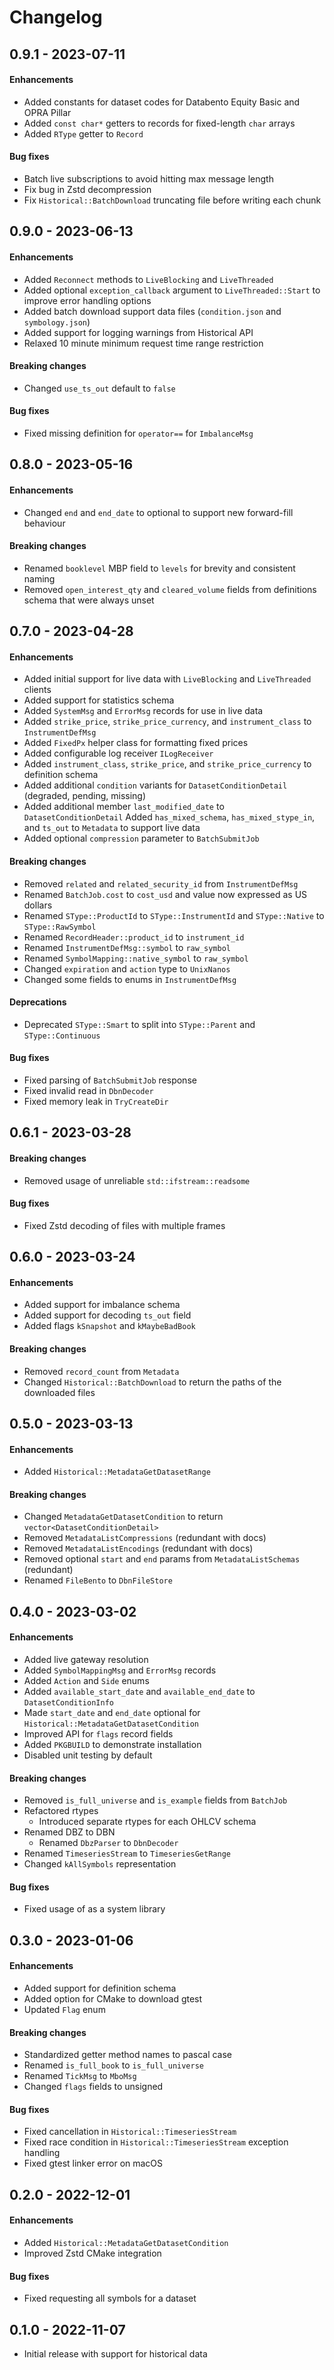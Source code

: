 # Changelog

## 0.9.1 - 2023-07-11

#### Enhancements
- Added constants for dataset codes for Databento Equity Basic and OPRA Pillar
- Added `const char*` getters to records for fixed-length `char` arrays
- Added `RType` getter to `Record`

#### Bug fixes
- Batch live subscriptions to avoid hitting max message length
- Fix bug in Zstd decompression
- Fix `Historical::BatchDownload` truncating file before writing each chunk

## 0.9.0 - 2023-06-13

#### Enhancements
- Added `Reconnect` methods to `LiveBlocking` and `LiveThreaded`
- Added optional `exception_callback` argument to `LiveThreaded::Start` to improve
  error handling options
- Added batch download support data files (`condition.json` and `symbology.json`)
- Added support for logging warnings from Historical API
- Relaxed 10 minute minimum request time range restriction

#### Breaking changes
- Changed `use_ts_out` default to `false`

#### Bug fixes
- Fixed missing definition for `operator==` for `ImbalanceMsg`

## 0.8.0 - 2023-05-16

#### Enhancements
- Changed `end` and `end_date` to optional to support new forward-fill behaviour

#### Breaking changes
- Renamed `booklevel` MBP field to `levels` for brevity and consistent naming
- Removed `open_interest_qty` and `cleared_volume` fields from definitions schema
  that were always unset

## 0.7.0 - 2023-04-28

#### Enhancements
- Added initial support for live data with `LiveBlocking` and `LiveThreaded` clients
- Added support for statistics schema
- Added `SystemMsg` and `ErrorMsg` records for use in live data
- Added `strike_price`, `strike_price_currency`, and `instrument_class` to `InstrumentDefMsg`
- Added `FixedPx` helper class for formatting fixed prices
- Added configurable log receiver `ILogReceiver`
- Added `instrument_class`, `strike_price`, and `strike_price_currency` to definition schema
- Added additional `condition` variants for `DatasetConditionDetail` (degraded, pending, missing)
- Added additional member `last_modified_date` to `DatasetConditionDetail` Added `has_mixed_schema`, `has_mixed_stype_in`, and `ts_out` to `Metadata` to support live data
- Added optional `compression` parameter to `BatchSubmitJob`

#### Breaking changes
- Removed `related` and `related_security_id` from `InstrumentDefMsg`
- Renamed `BatchJob.cost` to `cost_usd` and value now expressed as US dollars
- Renamed `SType::ProductId` to `SType::InstrumentId` and `SType::Native` to `SType::RawSymbol`
- Renamed `RecordHeader::product_id` to `instrument_id`
- Renamed `InstrumentDefMsg::symbol` to `raw_symbol`
- Renamed `SymbolMapping::native_symbol` to `raw_symbol`
- Changed `expiration` and `action` type to `UnixNanos`
- Changed some fields to enums in `InstrumentDefMsg`

#### Deprecations
- Deprecated `SType::Smart` to split into `SType::Parent` and `SType::Continuous`

#### Bug fixes
- Fixed parsing of `BatchSubmitJob` response
- Fixed invalid read in `DbnDecoder`
- Fixed memory leak in `TryCreateDir`

## 0.6.1 - 2023-03-28

#### Breaking changes
- Removed usage of unreliable `std::ifstream::readsome`

#### Bug fixes
- Fixed Zstd decoding of files with multiple frames

## 0.6.0 - 2023-03-24

#### Enhancements
- Added support for imbalance schema
- Added support for decoding `ts_out` field
- Added flags `kSnapshot` and `kMaybeBadBook`

#### Breaking changes
- Removed `record_count` from `Metadata`
- Changed `Historical::BatchDownload` to return the paths of the downloaded files

## 0.5.0 - 2023-03-13

#### Enhancements
- Added `Historical::MetadataGetDatasetRange`

#### Breaking changes
- Changed `MetadataGetDatasetCondition` to return `vector<DatasetConditionDetail>`
- Removed `MetadataListCompressions` (redundant with docs)
- Removed `MetadataListEncodings` (redundant with docs)
- Removed optional `start` and `end` params from `MetadataListSchemas` (redundant)
- Renamed `FileBento` to `DbnFileStore`

## 0.4.0 - 2023-03-02

#### Enhancements

- Added live gateway resolution
- Added `SymbolMappingMsg` and `ErrorMsg` records
- Added `Action` and `Side` enums
- Added `available_start_date` and `available_end_date` to
  `DatasetConditionInfo`
- Made `start_date` and `end_date` optional for
  `Historical::MetadataGetDatasetCondition`
- Improved API for `flags` record fields
- Added `PKGBUILD` to demonstrate installation
- Disabled unit testing by default

#### Breaking changes
- Removed `is_full_universe` and `is_example` fields from `BatchJob`
- Refactored rtypes
  - Introduced separate rtypes for each OHLCV schema
- Renamed DBZ to DBN
  - Renamed `DbzParser` to `DbnDecoder`
- Renamed `TimeseriesStream` to `TimeseriesGetRange`
- Changed `kAllSymbols` representation

#### Bug fixes
- Fixed usage of as a system library

## 0.3.0 - 2023-01-06

#### Enhancements
- Added support for definition schema
- Added option for CMake to download gtest
- Updated `Flag` enum

#### Breaking changes
- Standardized getter method names to pascal case
- Renamed `is_full_book` to `is_full_universe`
- Renamed `TickMsg` to `MboMsg`
- Changed `flags` fields to unsigned

#### Bug fixes
- Fixed cancellation in `Historical::TimeseriesStream`
- Fixed race condition in `Historical::TimeseriesStream` exception handling
- Fixed gtest linker error on macOS

## 0.2.0 - 2022-12-01

#### Enhancements
- Added `Historical::MetadataGetDatasetCondition`
- Improved Zstd CMake integration

#### Bug fixes
- Fixed requesting all symbols for a dataset

## 0.1.0 - 2022-11-07
- Initial release with support for historical data
